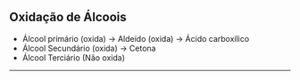 ## Oxidação de Álcoois

- Álcool primário (oxida) -> Aldeído (oxida) -> Ácido carboxílico
- Álcool Secundário (oxida) -> Cetona 
- Álcool Terciário (Não oxida)

---
